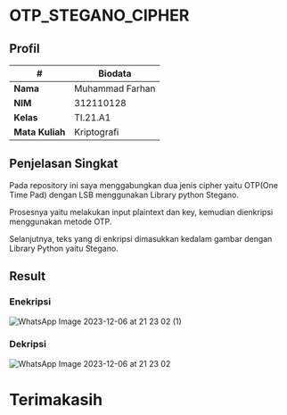 # OTP_STEGANO_CIPHER

## Profil
| #               | Biodata                      |
| --------------- | ---------------------------- |
| **Nama**        | Muhammad Farhan              |
| **NIM**         | 312110128                    |
| **Kelas**       | TI.21.A1                     |
| **Mata Kuliah** | Kriptografi                  |

## Penjelasan Singkat

Pada repository ini saya menggabungkan dua jenis cipher yaitu OTP(One Time Pad) dengan LSB menggunakan Library python Stegano.

Prosesnya yaitu melakukan input plaintext dan key, kemudian dienkripsi menggunakan metode OTP.

Selanjutnya, teks yang di enkripsi dimasukkan kedalam gambar dengan Library Python yaitu Stegano.

## Result

### Enekripsi

![WhatsApp Image 2023-12-06 at 21 23 02 (1)](https://github.com/farhanz17/OTP_STEGANO_CIPHER/assets/92637117/dc37cbd2-f43e-4b51-84b6-4b848d006a00)

### Dekripsi

![WhatsApp Image 2023-12-06 at 21 23 02](https://github.com/farhanz17/OTP_STEGANO_CIPHER/assets/92637117/969d1454-6846-4667-b7ad-12464ccb24d9)

# Terimakasih
